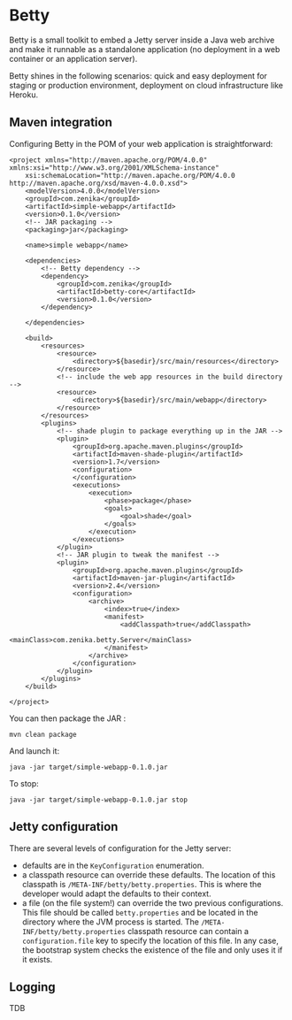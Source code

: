 # Betty

Betty is a small toolkit to embed a Jetty server inside a Java web archive and make it
runnable as a standalone application (no deployment in a web container or an 
application server).

Betty shines in the following scenarios: quick and easy deployment for staging or 
production environment, deployment on cloud infrastructure like Heroku.

## Maven integration

Configuring Betty in the POM of your web application is straightforward:

	<project xmlns="http://maven.apache.org/POM/4.0.0" xmlns:xsi="http://www.w3.org/2001/XMLSchema-instance"
		xsi:schemaLocation="http://maven.apache.org/POM/4.0.0 http://maven.apache.org/xsd/maven-4.0.0.xsd">
		<modelVersion>4.0.0</modelVersion>
		<groupId>com.zenika</groupId>
		<artifactId>simple-webapp</artifactId>
		<version>0.1.0</version>
		<!-- JAR packaging -->	
		<packaging>jar</packaging>
	
		<name>simple webapp</name>
	
		<dependencies>
			<!-- Betty dependency -->
			<dependency>
				<groupId>com.zenika</groupId>
				<artifactId>betty-core</artifactId>
				<version>0.1.0</version>
			</dependency>
	
		</dependencies>
		
		<build>
			<resources>
				<resource>
					<directory>${basedir}/src/main/resources</directory>
				</resource>
				<!-- include the web app resources in the build directory -->
				<resource>
					<directory>${basedir}/src/main/webapp</directory>
				</resource>
			</resources>
			<plugins>
				<!-- shade plugin to package everything up in the JAR -->
				<plugin>
					<groupId>org.apache.maven.plugins</groupId>
					<artifactId>maven-shade-plugin</artifactId>
					<version>1.7</version>
					<configuration>
					</configuration>
					<executions>
						<execution>
							<phase>package</phase>
							<goals>
								<goal>shade</goal>
							</goals>
						</execution>
					</executions>
				</plugin>
				<!-- JAR plugin to tweak the manifest -->
				<plugin>
					<groupId>org.apache.maven.plugins</groupId>
					<artifactId>maven-jar-plugin</artifactId>
					<version>2.4</version>
					<configuration>
						<archive>
							<index>true</index>
							<manifest>
								<addClasspath>true</addClasspath>
								<mainClass>com.zenika.betty.Server</mainClass>
							</manifest>
						</archive>
					</configuration>
				</plugin>
			</plugins>
		</build>
	
	</project>
	
You can then package the JAR :

	mvn clean package
	
And launch it:

	java -jar target/simple-webapp-0.1.0.jar
	
To stop:

	java -jar target/simple-webapp-0.1.0.jar stop

## Jetty configuration

There are several levels of configuration for the Jetty server:
* defaults are in the `KeyConfiguration` enumeration.
* a classpath resource can override these defaults. The location of this classpath is 
`/META-INF/betty/betty.properties`. This is where the developer would adapt the defaults
to their context.
* a file (on the file system!) can override the two previous configurations. This file should
be called `betty.properties` and be located in the directory where the JVM process is started.
The `/META-INF/betty/betty.properties` classpath resource can contain a `configuration.file`
key to specify the location of this file. In any case, the bootstrap system checks the existence
of the file and only uses it if it exists.

## Logging

TDB

